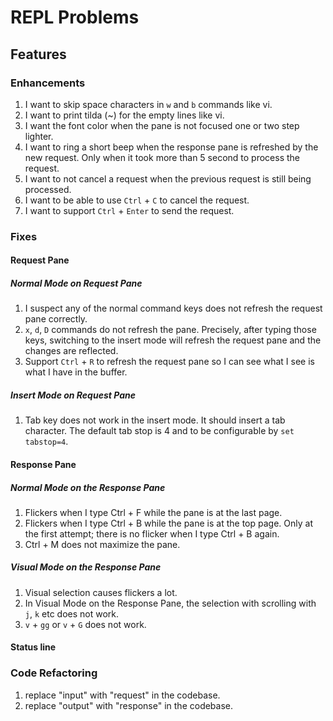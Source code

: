 # REPL Problems

## Features

### Enhancements

1. I want to skip space characters in `w` and `b` commands like vi.
1. I want to print tilda (~) for the empty lines like vi.
1. I want the font color when the pane is not focused one or two step lighter.
1. I want to ring a short beep when the response pane is refreshed by the new request. Only when it took more than 5 second to process the request.
1. I want to not cancel a request when the previous request is still being processed.
1. I want to be able to use `Ctrl` + `C` to cancel the request.
1. I want to support `Ctrl` + `Enter` to send the request.

### Fixes

#### Request Pane

##### Normal Mode on Request Pane

1. I suspect any of the normal command keys does not refresh the request pane correctly.
1. `x`, `d`, `D` commands do not refresh the pane. Precisely, after typing those keys, switching to the insert mode will refresh the request pane and the changes are reflected.
1. Support `Ctrl` + `R` to refresh the request pane so I can see what I see is what I have in the buffer.

##### Insert Mode on Request Pane

1. Tab key does not work in the insert mode. It should insert a tab character. The default tab stop is 4 and to be configurable by `set tabstop=4`.

#### Response Pane

##### Normal Mode on the Response Pane

1. Flickers when I type Ctrl + F while the pane is at the last page.
1. Flickers when I type Ctrl + B while the pane is at the top page. Only at the first attempt; there is no flicker when I type Ctrl + B again.
1. Ctrl + M does not maximize the pane.

##### Visual Mode on the Response Pane

1. Visual selection causes flickers a lot.
1. In Visual Mode on the Response Pane, the selection with scrolling with `j`, `k` etc does not work.
1. `v` + `gg` or `v` + `G` does not work.

#### Status line

### Code Refactoring

1. replace "input" with "request" in the codebase.
1. replace "output" with "response" in the codebase.